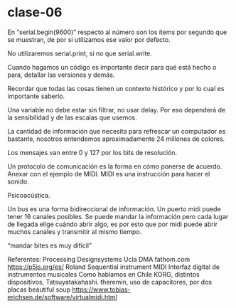 # clase-06
En “serial.begin(9600)” respecto al número son los ítems por segundo que se muestran, de por si utilizamos ese valor por defecto.  

No utilizaremos serial.print, si no que serial.write.

Cuando hagamos un código es importante decir para qué está hecho o para, detallar las versiones y demás. 

Recordar que todas las cosas tienen un contexto histórico y por lo cual es importante saberlo. 


Una variable no debe estar sin filtrar, no usar delay. Por eso dependerá de la sensibilidad y de las escalas que usemos. 

La cantidad de información que necesita para refrescar un computador es bastante, nosotros entendemos aproximadamente 24 millones de colores. 

Los mensajes van entre 0 y 127 por los bits de resolución. 

Un protocolo de comunicación es la forma en cómo ponerse de acuerdo. Anexar con el ejemplo de MIDI. MIDI es una instrucción para hacer el sonido.

Psicoacústica.

Un bus es una forma bidireccional de información. Un puerto midi puede tener 16 canales posibles. Se puede mandar la información pero cada lugar de llegada elige cuándo abrir algo, es por esto que por midi puede abrir muchos canales y transmitir al mismo tiempo. 

“mandar bites es muy difícil”


Referentes:
Processing
Designsystems
Ucla DMA
fathom.com
https://p5js.org/es/ 
Roland
Sequential instrument
MIDI Interfaz digital de instrumentos musicales
Como hablamos en Chile
KORG, distintos dispositivos, Tatsuyatakahashi. 
theremin, uso de capacitores, por dos placas
beautiful soup
<https://www.tobias-erichsen.de/software/virtualmidi.html>
